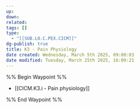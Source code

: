```yaml
---
up: 
down: 
related: 
tags: []
type:
  - "[[SUB.LO.C.PEX.CICM]]"
dg-publish: true
title: K3 - Pain Physiology
date created: Wednesday, March 5th 2025, 09:00:03
date modified: Tuesday, March 25th 2025, 16:09:21
---
```


%% Begin Waypoint %%

- [[CICM.K3.i - Pain physiology]]

%% End Waypoint %%
